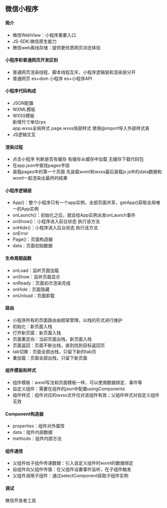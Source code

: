 ## 微信小程序
#### 简介
* 微信WebView：小程序重要入口
* JS-SDK:微信原生能力
* 微信web离线存储：提供更优质网页浏览体验

#### 小程序和普通网页开发区别
* 普通网页渲染线程、脚本线程互斥，小程序逻辑层和渲染层分开
* 普通网页 es+dom 小程序 es+小程序API

#### 小程序代码构成
* JSON配置
* WXML模板
* WXSS模板   
  新增尺寸单位rpx    
  app.wxss全局样式   page.wxss局部样式 使用@import导入外部样式表   
* JS逻辑交互

#### 渲染过程
* 点击小程序 判断是否有缓存 有缓存从缓存中加载 无缓存下载代码包
* 在app.json中查找pages字段
* 装载pages中的第一个页面 先装载wxml和wxss最后装载js js中的data数据和wxml一起渲染出最终的结果

#### 小程序逻辑层
* App()：整个小程序只有一个app实例，全部页面共享，getApp()获取全局唯一的App实例
* onLaunch()：初始化之后，就会给App实例派发onLaunch事件
* onShow()：小程序进入前台状态 执行该方法
* onHide()：小程序进入后台状态 执行该方法
* onError
* Page()：页面构造器
* data：页面初始数据

#### 生命周期函数
* onLoad：监听页面加载
* onShow：监听页面显示
* onReady：页面初次渲染完成
* onHide：页面隐藏
* onUnload：页面卸载

#### 路由
* 小程序所有的页面路由由框架管理，以栈的形式进行维护
* 初始化：新页面入栈
* 打开新页面：新页面入栈
* 页面重定向：当前页面出栈，新页面入栈
* 页面返回：页面不断出栈，直到找到目标返回页
* tab切换：页面全部出栈，只留下新的tab页
* 重加载：页面全部出栈，只留下新页面

#### 组件模板和样式
* 组件模板：wxml写法和页面模板一样，可以使用数据绑定、事件等
* 自定义组件：需要在组件的json中配置usingComponents
* 组件样式：组件对应的wxss文件仅对该组件有效；父组件样式对自定义组件无效

#### Component构造器
* properties：组件对外属性
* data：组件内部数据
* methods：组件内部方法

#### 组件通信
* 父组件给子组件传递数据：引入自定义组件时wxml的数据绑定
* 自组件向父组件传值：在父组件设置事件监听，在子组件触发
* 父组件调用子组件：通过selectComponent获取子组件实例

#### 调试
微信开发者工具
